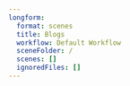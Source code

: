 ```yaml
---
longform:
  format: scenes
  title: Blogs
  workflow: Default Workflow
  sceneFolder: /
  scenes: []
  ignoredFiles: []
---
```

